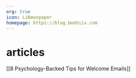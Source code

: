 ```yaml
---
org: true
icon: LiNewspaper
homepage: https://blog.beehiiv.com
---
```


# articles
[[8 Psychology-Backed Tips for Welcome Emails]] 